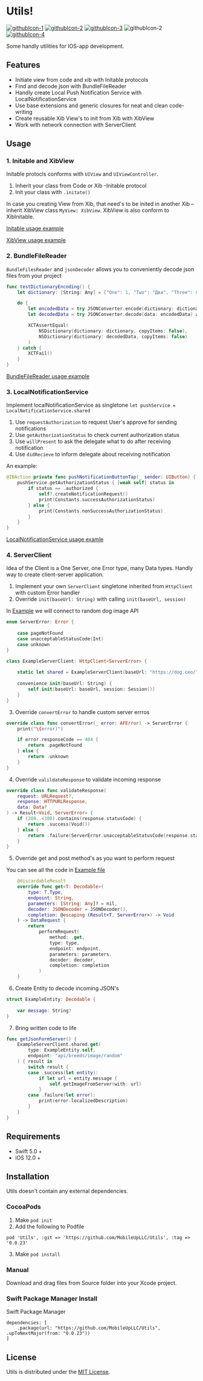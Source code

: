 # Utils!

[![githubIcon-1](https://user-images.githubusercontent.com/80983073/183376152-fcdff7f9-8971-4250-90df-622f792c9ef9.png)](https://developer.apple.com/documentation/xcode-release-notes/swift-5-release-notes-for-xcode-10_2)
[![githubIcon-2](https://user-images.githubusercontent.com/80983073/183376159-db6fa792-44b5-4639-aa4c-d8c72a7ec28e.png)](https://developer.apple.com)
[![githubIcon-3](https://user-images.githubusercontent.com/80983073/183376162-1e432ab7-fe11-4c66-95a6-38c2687401d7.png)](https://developer.apple.com/documentation/xcode/adding-package-dependencies-to-your-app)
![githubIcon-2](https://user-images.githubusercontent.com/80983073/183608595-b9a19341-7914-4284-9f83-b0b84c9cc3d6.png)
[![githubIcon-4](https://user-images.githubusercontent.com/80983073/183376168-2e38a743-39ed-461d-bca1-230866f5608c.png)](https://github.com/MobileUpLLC/Utils/blob/main/LICENSE)

Some handly utilities for IOS-app development.

## Features

- Initiate view from code and xib with Initable protocols
- Find and decode json with BundleFileReader
- Handly create Local Push Notification Service with LocalNotificationService
- Use base extensions and generic closures for neat and clean code-writing
- Create reusable Xib View's to init from Xib with XibView
- Work with network connection with ServerClient

## Usage

### 1. Initable and XibView

Initable protocls conforms with ```UIView``` and ```UIViewController```.

1. Inherit your class from Code or Xib -Initable protocol
2. Init your class with ```.initate()```

In case you creating View from Xib, that need's to be inited in another Xib – inherit XibView class ```MyView: XibView```. XibView is also conform to XibInitable.

[Initable usage example](https://github.com/MobileUpLLC/Utils/tree/develop/UtilsExample/Source/UI/Initable)

[XibView usage example](https://github.com/MobileUpLLC/Utils/tree/develop/UtilsExample/Source/UI/XibView)

### 2. BundleFileReader

```BundleFilesReader``` and ```jsonDecoder``` allows you to conveniently decode json files from your project

```swift
func testDictionaryEncoding() {
    let dictionary: [String: Any] = ["One": 1, "Two": "Два", "Three": 0.47, "Four": true]

    do {
        let encodedData = try JSONConverter.encode(dictionary: dictionary)
        let decodedData = try JSONConverter.decode(data: encodedData) as [String: Any]

        XCTAssertEqual(
            NSDictionary(dictionary: dictionary, copyItems: false),
            NSDictionary(dictionary: decodedData, copyItems: false)
        )
    } catch {
        XCTFail()
    }
}
```

[BundleFileReader usage example](https://github.com/MobileUpLLC/Utils/blob/develop/UtilsExample/UtilsExampleTests/UtilsExampleTests.swift)

### 3. LocalNotificationService

Implement localNotificationService as singletone ```let pushService = LocalNotificationService.shared```

1. Use ```requestAuthorization``` to request User's approve for sending notifications
2. Use ```getAuthorizationStatus``` to check current authorization status
3. Use ```willPresent``` to ask the delegate what to do after receiving notification
4. Use ```didRecieve``` to inform delegate about receiving notification

An example:
```swift
@IBAction private func pushNotificationButtonTap(_ sender: UIButton) {
    pushService.getAuthorizationStatus { [weak self] status in
        if status == .authorized { 
            self?.createNotificationRequest()
            print(Constants.successAuthorizationStatus)
        } else {
            print(Constants.nonSuccessAuthorizationStatus)
        }
    }
}
```
[LocalNotificationService usage examle](https://github.com/MobileUpLLC/Utils/blob/develop/UtilsExample/Source/UI/ExampleViewController.swift)

### 4. ServerClient

Idea of the Client is a One Server, one Error type, many Data types. Handly way to create client-server application.

1. Implement your own ```ServerClient``` singletone inherited from ```HttpClient``` with custom Error handler
2. Override ```init(baseUrl: String)``` with calling ```init(baseUrl, session)```

In [Example](https://github.com/MobileUpLLC/Utils/blob/task/UPUP-223-server-client/UtilsExample/Source/Service/ExampleServerClient.swift) we will connect to random dog image API

```swift
enum ServerError: Error {
    
    case pageNotFound
    case unacceptableStatusCode(Int)
    case unknown
}

class ExampleServerClient: HttpClient<ServerError> {
    
    static let shared = ExampleServerClient(baseUrl: "https://dog.ceo/")
    
    convenience init(baseUrl: String) {
        self.init(baseUrl: baseUrl, session: Session())
    }
}
```

3. Override ```convertError``` to handle custom server errros

```swift
override class func convertError(_ error: AFError) -> ServerError {
    print("\(error)")

    if error.responseCode == 404 {
        return .pageNotFound
    } else {
        return .unknown
    }
}
```

4. Override ```valildateResponse``` to validate incoming response

```swift
override class func validateResponse(
    request: URLRequest?,
    response: HTTPURLResponse,
    data: Data?
) -> Result<Void, ServerError> {
    if (200..<300).contains(response.statusCode) {
        return .success(Void())
    } else {
        return .failure(ServerError.unacceptableStatusCode(response.statusCode))
    }
}
```

5. Override get and post method's as you want to perform request

You can see all the code in [Example file](https://github.com/MobileUpLLC/Utils/blob/task/UPUP-223-server-client/UtilsExample/Source/Service/ExampleServerClient.swift)

```swift
    @discardableResult
    override func get<T: Decodable>(
        type: T.Type,
        endpoint: String,
        parameters: [String: Any]? = nil,
        decoder: JSONDecoder = JSONDecoder(),
        completion: @escaping (Result<T, ServerError>) -> Void
    ) -> DataRequest {
        return
            performRequest(
                method: .get,
                type: type,
                endpoint: endpoint,
                parameters: parameters,
                decoder: decoder,
                completion: completion
            )
    }
```

6. Create Entity to decode incoming JSON's

```swift
struct ExampleEntity: Decodable {
    
    var message: String?
}
```

7. Bring written code to life

```swift
func getJsonFormServer() {
    ExampleServerClient.shared.get(
        type: ExampleEntity.self,
        endpoint: "api/breeds/image/random"
    ) { result in
        switch result {
        case .success(let entity):
            if let url = entity.message {
                self.getImageFromServer(with: url)
            }
        case .failure(let error):
            print(error.localizedDescription)
        }
    }
}
```

## Requirements

- Swift 5.0 +
- iOS 12.0 +

## Installation

Utils doesn't contain any external dependencies.

### CocoaPods

1. Make ```pod init``` 
2. Add the following to Podfile 

```
pod 'Utils', :git => 'https://github.com/MobileUpLLC/Utils', :tag => '0.0.23'
```

3. Make ```pod install```

### Manual

Download and drag files from Source folder into your Xcode project.

### Swift Package Manager Install

Swift Package Manager 

```
dependencies: [
    .package(url: "https://github.com/MobileUpLLC/Utils", .upToNextMajor(from: "0.0.23"))
]
```

## License

Utils is distributed under the [MIT License](https://github.com/MobileUpLLC/Utils/blob/main/LICENSE).
